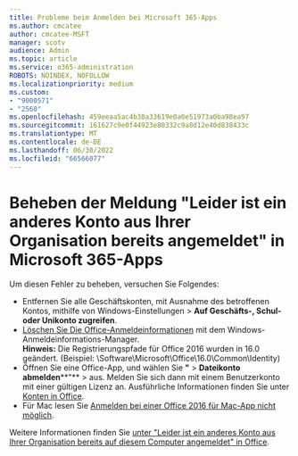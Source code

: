 ```yaml
---
title: Probleme beim Anmelden bei Microsoft 365-Apps
ms.author: cmcatee
author: cmcatee-MSFT
manager: scotv
audience: Admin
ms.topic: article
ms.service: o365-administration
ROBOTS: NOINDEX, NOFOLLOW
ms.localizationpriority: medium
ms.custom:
- "9000571"
- "2560"
ms.openlocfilehash: 459eeaa5ac4b38a33619e0a0e51973a0ba98ea97
ms.sourcegitcommit: 161627c9e0f44923e80332c9a8d12e40d838433c
ms.translationtype: MT
ms.contentlocale: de-DE
ms.lasthandoff: 06/30/2022
ms.locfileid: "66566077"
---
```

# <a name="fixing-the-microsoft-365-apps-sorry-another-account-from-your-organization-is-already-signed-in-message"></a>Beheben der Meldung "Leider ist ein anderes Konto aus Ihrer Organisation bereits angemeldet" in Microsoft 365-Apps

Um diesen Fehler zu beheben, versuchen Sie Folgendes:

- Entfernen Sie alle Geschäftskonten, mit Ausnahme des betroffenen Kontos, mithilfe von Windows-Einstellungen > **Auf Geschäfts-, Schul- oder Unikonto zugreifen**.
- [Löschen Sie Die Office-Anmeldeinformationen](https://docs.microsoft.com/office/troubleshoot/error-messages/another-account-already-signed-in#step-3-clear-cached-credentials-on-the-computer) mit dem Windows-Anmeldeinformations-Manager.<br/>
    **Hinweis:** Die Registrierungspfade für Office 2016 wurden in 16.0 geändert. (Beispiel: \Software\Microsoft\Office\16.0\Common\Identity\)
- Öffnen Sie eine Office-App, und wählen Sie **"** > **Dateikonto abmelden****"** >  aus. Melden Sie sich dann mit einem Benutzerkonto mit einer gültigen Lizenz an. Ausführliche Informationen finden Sie unter [Konten in Office](https://support.microsoft.com/office/about-accounts-in-office-628ea040-f265-49de-b986-be09c3ebf8a9).
- Für Mac lesen Sie [Anmelden bei einer Office 2016 für Mac-App nicht möglich](https://docs.microsoft.com/office365/troubleshoot/authentication/sign-in-to-office-2016-for-mac-fail).

Weitere Informationen finden Sie [unter "Leider ist ein anderes Konto aus Ihrer Organisation bereits auf diesem Computer angemeldet" in Office](https://docs.microsoft.com/office/troubleshoot/error-messages/another-account-already-signed-in).